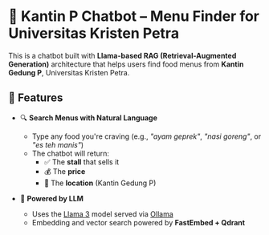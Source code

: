 # 🧠 Kantin P Chatbot – Menu Finder for Universitas Kristen Petra

This is a chatbot built with **Llama-based RAG (Retrieval-Augmented Generation)** architecture that helps users find food menus from **Kantin Gedung P**, Universitas Kristen Petra.

## 📌 Features

- 🔍 **Search Menus with Natural Language**
  - Type any food you're craving (e.g., *"ayam geprek"*, *"nasi goreng"*, or *"es teh manis"*)
  - The chatbot will return:
    - ✅ The **stall** that sells it
    - 💰 The **price**
    - 📍 The **location** (Kantin Gedung P)

- 🤖 **Powered by LLM**
  - Uses the [Llama 3](https://ollama.com/library/llama3) model served via [Ollama](https://ollama.com/)
  - Embedding and vector search powered by **FastEmbed + Qdrant**

